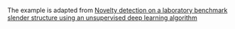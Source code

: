 The example is adapted from [Novelty detection on a laboratory benchmark slender structure using an unsupervised deep learning algorithm](https://doi.org/10.1590/1679-78257591)
